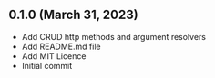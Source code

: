 ## 0.1.0 (March 31, 2023)
  - Add CRUD http methods and argument resolvers
  - Add README.md file
  - Add MIT Licence
  - Initial commit

